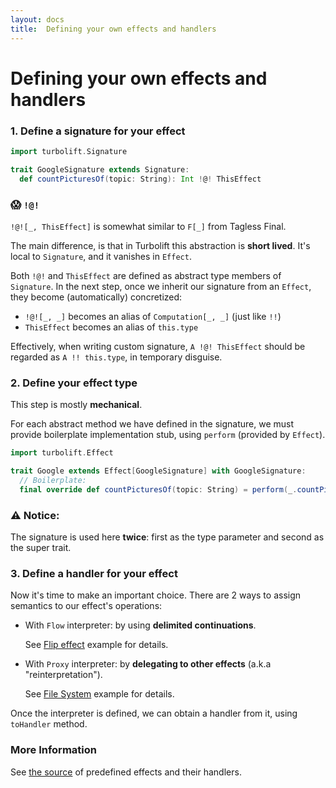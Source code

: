 ```yaml
---
layout: docs
title:  Defining your own effects and handlers
---
```



# Defining your own effects and handlers

### 1. Define a signature for your effect

```scala mdoc
import turbolift.Signature

trait GoogleSignature extends Signature:
  def countPicturesOf(topic: String): Int !@! ThisEffect
```

### 😱 `!@!`

`!@![_, ThisEffect]` is somewhat similar to `F[_]` from Tagless Final.

The main difference, is that in Turbolift this abstraction is **short lived**.
It's local to `Signature`, and it vanishes in `Effect`.

Both `!@!` and `ThisEffect` are defined as abstract type members of `Signature`.
In the next step, once we inherit our signature from an `Effect`, they become (automatically) concretized:
- `!@![_, _]` becomes an alias of `Computation[_, _]` (just like `!!`)
- `ThisEffect` becomes an alias of `this.type`

Effectively, when writing custom signature,
`A !@! ThisEffect` should be regarded as `A !! this.type`, in temporary disguise.

### 2. Define your effect type

This step is mostly **mechanical**. 

For each abstract method we have defined in the signature, we must provide boilerplate implementation stub,
using `perform` (provided by `Effect`).

```scala mdoc
import turbolift.Effect

trait Google extends Effect[GoogleSignature] with GoogleSignature:
  // Boilerplate:
  final override def countPicturesOf(topic: String) = perform(_.countPicturesOf(topic))
```

### ⚠️ Notice:

The signature is used here **twice**: first as the type parameter and second as the super trait.


### 3. Define a handler for your effect

Now it's time to make an important choice. There are 2 ways to assign semantics to our effect's operations:

- With `Flow` interpreter: by using **delimited continuations**.

  See [Flip effect](flip.html#4-define-a-handler) example for details.

- With `Proxy` interpreter: by **delegating to other effects** (a.k.a "reinterpretation").

  See [File System](file_sys.html#4-define-a-handler) example for details.

Once the interpreter is defined, we can obtain a handler from it, using `toHandler` method.


### More Information

See [the source](https://github.com/marcinzh/turbolift/tree/master/modules/core/src/main/scala/turbolift/effects)
of predefined effects and their handlers.
